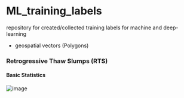 # ML_training_labels
repository for created/collected training labels for machine and deep-learning
* geospatial vectors (Polygons)
### Retrogressive Thaw Slumps (RTS)

#### Basic Statistics
![image](https://github.com/initze/ML_training_labels/assets/4864803/4a9e115a-7608-4292-b280-0b4c020fe115)
